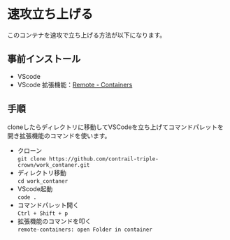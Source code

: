 # 速攻立ち上げる
このコンテナを速攻で立ち上げる方法が以下になります。

## 事前インストール
- VScode
- VScode 拡張機能：[Remote - Containers](https://marketplace.visualstudio.com/items?itemName=ms-vscode-remote.remote-containers)

## 手順
cloneしたらディレクトリに移動してVSCodeを立ち上げてコマンドパレットを開き拡張機能のコマンドを使います。

- クローン  
`git clone https://github.com/contrail-triple-crown/work_contaner.git`  
- ディレクトリ移動<br>
`cd work_contaner`<br>
- VScode起動  
`code .`  
- コマンドパレット開く  
`Ctrl + Shift + p`  
- 拡張機能のコマンドを叩く  
`remote-containers: open Folder in container`